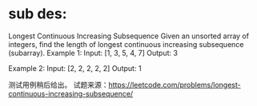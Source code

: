 # sub des:
Longest Continuous Increasing Subsequence
 Given an unsorted array of integers, find the length of longest continuous increasing subsequence (subarray).
 Example 1:
 Input: [1, 3, 5, 4, 7]
 Output: 3

 Example 2:
 Input: [2, 2, 2, 2, 2]
 Output: 1

测试用例稍后给出。
试题来源：https://leetcode.com/problems/longest-continuous-increasing-subsequence/
